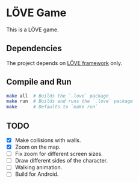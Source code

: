LÖVE Game
=========

This is a LÖVE game.

## Dependencies

The project depends on [LÖVE framework](love2d.org) only.

## Compile and Run

```sh
make all  # Builds the `.love` package
make run  # Builds and runs the `.love` package
make      # Defaults to `make run`
```

## TODO

 - [x] Make collisions with walls.
 - [x] Zoom on the map.
 - [ ] Fix zoom for different screen sizes.
 - [ ] Draw different sides of the character.
 - [ ] Walking animation.
 - [ ] Build for Android.